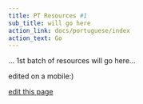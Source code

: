 ```yaml
---
title: PT Resources #1
sub_title: will go here
action_link: docs/portuguese/index
action_text: Go
---
```


... 1st batch of resources will go here...

edited on a mobile:)


[edit this page](https://github.com/the-cyber-boardroom/cbr-custom--portuguese/edit/dev/cbr_custom_portuguese/custom/cbr_content/en/web-site/home-page/card-1.md)

